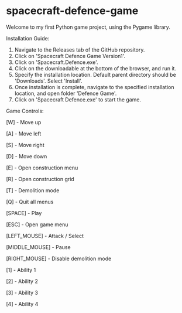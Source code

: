 # spacecraft-defence-game
Welcome to my first Python game project, using the Pygame library.

Installation Guide:
1. Navigate to the Releases tab of the GitHub repository.
2. Click on 'Spacecraft Defence Game Version1'.
3. Click on 'Spacecraft.Defence.exe'.
4. Click on the downloadable at the bottom of the browser, and run it.
5. Specify the installation location. Default parent directory should be 'Downloads'. Select 'Install'.
6. Once installation is complete, navigate to the specified installation location, and open folder 'Defence Game'.
7. Click on 'Spacecraft Defence.exe' to start the game.

Game Controls:

[W] - Move up

[A] - Move left

[S] - Move right

[D] - Move down

[E] - Open construction menu

[R] - Open construction grid

[T] - Demolition mode

[Q] - Quit all menus

[SPACE] - Play

[ESC] - Open game menu

[LEFT_MOUSE] - Attack / Select

[MIDDLE_MOUSE] - Pause

[RIGHT_MOUSE] - Disable demolition mode

[1] - Ability 1

[2] - Ability 2

[3] - Ability 3

[4] - Ability 4
